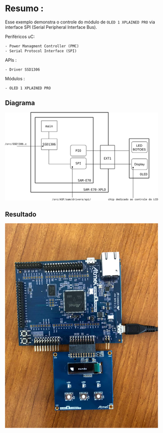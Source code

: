 # Resumo :

Esse exemplo demonstra o controle do módulo de `OLED 1 XPLAINED PRO`  via interface SPI (Serial Peripheral Interface Bus).

Periféricos uC:

    - Power Managment Controller (PMC)
    - Serial Protocol Interface (SPI)
 
APIs :

    - Driver SSD1306
 
Módulos : 

    - OLED 1 XPLAINED PRO

## Diagrama

![](diagrama.png)

## Resultado

![](final.jpeg)
